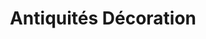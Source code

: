 ---
title: "Antiquités Décoration"
url: /saint-jean-de-luz/antiquites-decoration/
shop: Antiquitäten
---